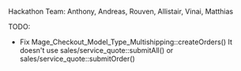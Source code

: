 
Hackathon Team: Anthony, Andreas, Rouven, Allistair, Vinai, Matthias



TODO:
- Fix Mage_Checkout_Model_Type_Multishipping::createOrders()
  It doesn't use sales/service_quote::submitAll() or sales/service_quote::submitOrder()

